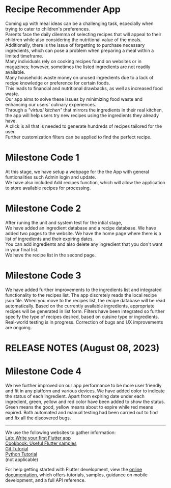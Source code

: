 # Recipe Recommender App
Coming up with meal ideas can be a challenging task, especially when trying to cater to children's preferences.<br>
Parents face the daily dilemma of selecting recipes that will appeal to their children while also considering the nutritional value of the meals.<br>
Additionally, there is the issue of forgetting to purchase necessary ingredients, which can pose a problem when preparing a meal within a limited timeframe.<br>
Many individuals rely on cooking recipes found on websites or in magazines; however, sometimes the listed ingredients are not readily available. <br>
Many households waste money on unused ingredients due to a lack of recipe knowledge or preference for certain foods. <br>
This leads to financial and nutritional drawbacks, as well as increased food waste. <br>
Our app aims to solve these issues by minimizing food waste and enhancing our users' culinary experiences. <br>
Through a *"virtual kitchen"* that mirrors the ingredients in their real kitchen, the app will help users try new recipes using the ingredients they already have.<br>
A click is all that is needed to generate hundreds of recipes tailored for the user.<br>
Further customization filters can be applied to find the perfect recipe. 

# **Milestone Code 1** <br>
At this stage, we have setup a webpage for the the App with general funtionalities such Admin login and update.<br>
We have also included Add recipes function, which will allow the application to store available recipes for processing.<br> 

# **Milestone Code 2** <br>
After runing the unit and system test for the intial stage,<br>
We have added an ingredient database and a recipe database.
We have added two pages to the website. We have the home page where there is a list of ingredients and their expiring dates.<br> 
You can add ingredients and also delete any ingredient that you don't want in your final list.<br>
We have the recipe list in the second page. 

# **Milestone Code 3** <br>
We have added further improvements to the ingredients list and integrated functionality to the recipes list.
The app discretely reads the local recipe json file. When you move to the recipes list, the recipe database will be read automatically.
Based on the currently available ingredients, appropriate recipes will be generated in list form. 
Filters have been integrated so further specify the type of recipes desired, based on cuisine type or ingredients.
Real-world testing is in progress. Correction of bugs and UX improvements are ongoing.

# **RELEASE NOTES (August 08, 2023)** <br>

# **Milestone Code 4** <br>
We hve further improved on our app performance to be more user friendly and fit in any platform and various devices.
We have added color to indicate the status of each ingredient. Apart from expiring date under each ingredient, green, yellow and red color have been added to show the status. Green means the good, yellow means about to expire while red means expired.
Both automated and manual testing had been carried out to find and fix all the discovered bugs.

***************
We use the following websites to gather information:<br>
 [Lab: Write your first Flutter app](https://docs.flutter.dev/get-started/codelab)<br>
 [Cookbook: Useful Flutter samples](https://docs.flutter.dev/cookbook)<br>
[Git Tutorial](https://www.githubtutorial.com)<br>
[Python Tutorial](https://www.pythontutorial.com)<br> (not applicable)


For help getting started with Flutter development, view the
[online documentation](https://docs.flutter.dev/), which offers tutorials,
samples, guidance on mobile development, and a full API reference.
